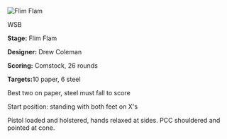 ![Flim Flam](https://github.com/bagellord/USPSA-Stages/blob/master/26-30%20rounds/Flim%20Flam%20-%2026%20rounds%20-%20Comstock/Flim%20Flam.png)

WSB

<b>Stage:</b> Flim Flam

<b>Designer:</b> Drew Coleman

<b>Scoring:</b> Comstock, 26 rounds

<b>Targets:</b>10 paper, 6 steel

Best two on paper, steel must fall to score

Start position: standing with both feet on X's

Pistol loaded and holstered, hands relaxed at sides. PCC shouldered and pointed at cone.
